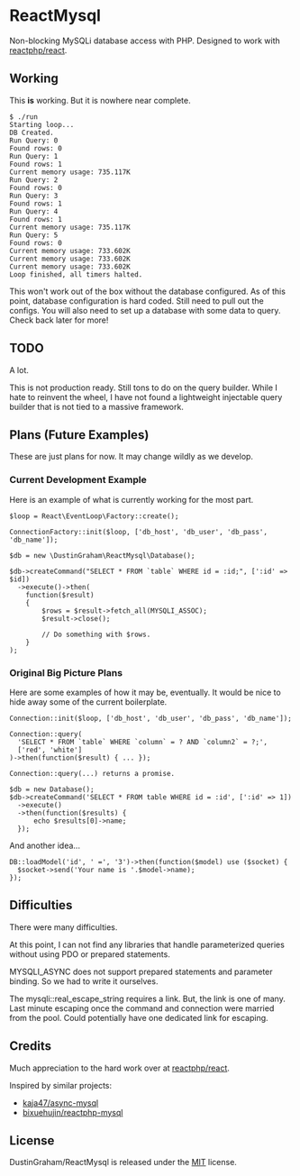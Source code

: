 # ReactMysql

Non-blocking MySQLi database access with PHP.
Designed to work with [reactphp/react](https://github.com/reactphp/react).


## Working

This __is__ working. But it is nowhere near complete. 

    $ ./run
    Starting loop...
    DB Created.
    Run Query: 0
    Found rows: 0
    Run Query: 1
    Found rows: 1
    Current memory usage: 735.117K
    Run Query: 2
    Found rows: 0
    Run Query: 3
    Found rows: 1
    Run Query: 4
    Found rows: 1
    Current memory usage: 735.117K
    Run Query: 5
    Found rows: 0
    Current memory usage: 733.602K
    Current memory usage: 733.602K
    Current memory usage: 733.602K
    Loop finished, all timers halted.

This won't work out of the box without the database configured.
As of this point, database configuration is hard coded.
Still need to pull out the configs. You will also need to
set up a database with some data to query. Check back later
for more!

## TODO

A lot.

This is not production ready. Still tons to do on the query builder.
While I hate to reinvent the wheel, I have not found a lightweight
injectable query builder that is not tied to a massive framework.

## Plans (Future Examples)

These are just plans for now. It may change wildly as we develop.

### Current Development Example

Here is an example of what is currently working for the most part.

    $loop = React\EventLoop\Factory::create();
    
    ConnectionFactory::init($loop, ['db_host', 'db_user', 'db_pass', 'db_name']);
    
    $db = new \DustinGraham\ReactMysql\Database();  
    
    $db->createCommand("SELECT * FROM `table` WHERE id = :id;", [':id' => $id])
      ->execute()->then(
        function($result)
        {
            $rows = $result->fetch_all(MYSQLI_ASSOC);
            $result->close();
            
            // Do something with $rows.
        }
    );
    

### Original Big Picture Plans

Here are some examples of how it may be, eventually.
It would be nice to hide away some of the current boilerplate.

    Connection::init($loop, ['db_host', 'db_user', 'db_pass', 'db_name']);
    
    Connection::query(
      'SELECT * FROM `table` WHERE `column` = ? AND `column2` = ?;',
      ['red', 'white']
    )->then(function($result) { ... });
    
    Connection::query(...) returns a promise.
    
    $db = new Database();
    $db->createCommand('SELECT * FROM table WHERE id = :id', [':id' => 1])
      ->execute()
      ->then(function($results) {
          echo $results[0]->name;
      });
    

And another idea...

    DB::loadModel('id', ' =', '3')->then(function($model) use ($socket) {
      $socket->send('Your name is '.$model->name);
    });

## Difficulties

There were many difficulties.

At this point, I can not find any libraries that handle parameterized queries
without using PDO or prepared statements.

MYSQLI_ASYNC does not support prepared statements and parameter binding. So we had to write it ourselves.

The mysqli::real_escape_string requires a link. But, the link is one of many.
Last minute escaping once the command and connection were married from the pool.
Could potentially have one dedicated link for escaping.

## Credits

Much appreciation to the hard work over at [reactphp/react](https://github.com/reactphp/react).

Inspired by similar projects:
 - [kaja47/async-mysql](https://github.com/kaja47/async-mysql)
 - [bixuehujin/reactphp-mysql](https://github.com/bixuehujin/reactphp-mysql)

## License

DustinGraham/ReactMysql is released under the [MIT](https://github.com/dustingraham/react-mysql/blob/master/LICENSE) license.
